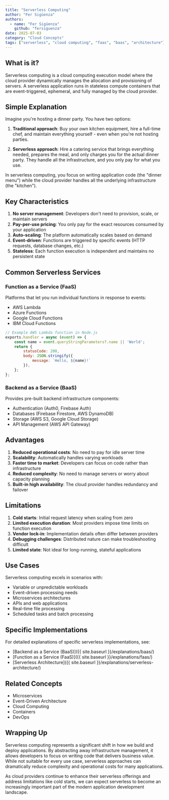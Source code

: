 ```yaml
---
title: "Serverless Computing"
author: "Fer Sigüenza"
authors:
  - name: "Fer Sigüenza"
    github: "fersiguenza"
date: 2025-07-03
category: "Cloud Concepts"
tags: ["serverless", "cloud computing", "faas", "baas", "architecture"]
---
```


## What is it?

Serverless computing is a cloud computing execution model where the cloud provider dynamically manages the allocation and provisioning of servers. A serverless application runs in stateless compute containers that are event-triggered, ephemeral, and fully managed by the cloud provider.

## Simple Explanation

Imagine you're hosting a dinner party. You have two options:

1. **Traditional approach**: Buy your own kitchen equipment, hire a full-time chef, and maintain everything yourself - even when you're not hosting parties.

2. **Serverless approach**: Hire a catering service that brings everything needed, prepares the meal, and only charges you for the actual dinner party. They handle all the infrastructure, and you only pay for what you use.

In serverless computing, you focus on writing application code (the "dinner menu") while the cloud provider handles all the underlying infrastructure (the "kitchen").

## Key Characteristics

1. **No server management**: Developers don't need to provision, scale, or maintain servers
2. **Pay-per-use pricing**: You only pay for the exact resources consumed by your application
3. **Auto-scaling**: The platform automatically scales based on demand
4. **Event-driven**: Functions are triggered by specific events (HTTP requests, database changes, etc.)
5. **Stateless**: Each function execution is independent and maintains no persistent state

## Common Serverless Services

### Function as a Service (FaaS)
Platforms that let you run individual functions in response to events:
- AWS Lambda
- Azure Functions
- Google Cloud Functions
- IBM Cloud Functions

```javascript
// Example AWS Lambda function in Node.js
exports.handler = async (event) => {
    const name = event.queryStringParameters?.name || 'World';
    return {
        statusCode: 200,
        body: JSON.stringify({
            message: `Hello, ${name}!`
        }),
    };
};
```

### Backend as a Service (BaaS)
Provides pre-built backend infrastructure components:
- Authentication (Auth0, Firebase Auth)
- Databases (Firebase Firestore, AWS DynamoDB)
- Storage (AWS S3, Google Cloud Storage)
- API Management (AWS API Gateway)

## Advantages

1. **Reduced operational costs**: No need to pay for idle server time
2. **Scalability**: Automatically handles varying workloads
3. **Faster time to market**: Developers can focus on code rather than infrastructure
4. **Reduced complexity**: No need to manage servers or worry about capacity planning
5. **Built-in high availability**: The cloud provider handles redundancy and failover

## Limitations

1. **Cold starts**: Initial request latency when scaling from zero
2. **Limited execution duration**: Most providers impose time limits on function execution
3. **Vendor lock-in**: Implementation details often differ between providers
4. **Debugging challenges**: Distributed nature can make troubleshooting difficult
5. **Limited state**: Not ideal for long-running, stateful applications

## Use Cases

Serverless computing excels in scenarios with:
- Variable or unpredictable workloads
- Event-driven processing needs
- Microservices architectures
- APIs and web applications
- Real-time file processing
- Scheduled tasks and batch processing

## Specific Implementations

For detailed explanations of specific serverless implementations, see:
- [Backend as a Service (BaaS)]({{ site.baseurl }}/explanations/baas/)
- [Function as a Service (FaaS)]({{ site.baseurl }}/explanations/faas/)
- [Serverless Architecture]({{ site.baseurl }}/explanations/serverless-architecture/)

## Related Concepts

- Microservices
- Event-Driven Architecture
- Cloud Computing
- Containers
- DevOps

## Wrapping Up

Serverless computing represents a significant shift in how we build and deploy applications. By abstracting away infrastructure management, it allows developers to focus on writing code that delivers business value. While not suitable for every use case, serverless approaches can dramatically reduce complexity and operational costs for many applications.

As cloud providers continue to enhance their serverless offerings and address limitations like cold starts, we can expect serverless to become an increasingly important part of the modern application development landscape.
